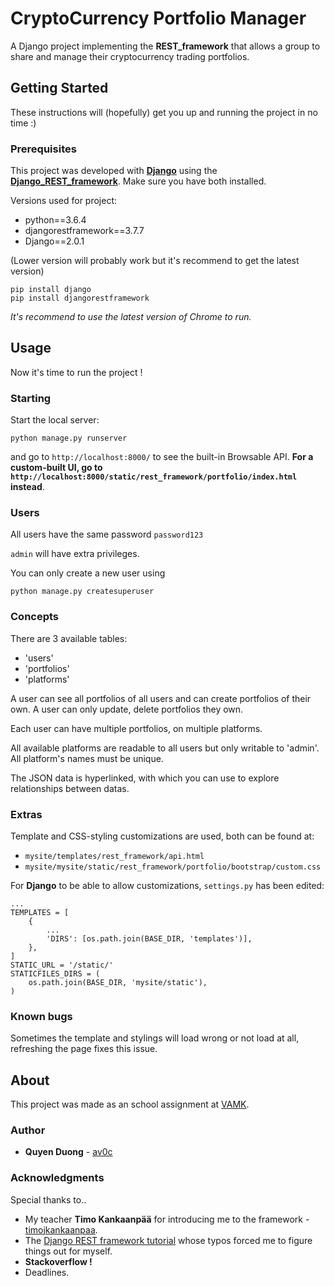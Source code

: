 # CryptoCurrency Portfolio Manager

A Django project implementing the **REST_framework** that allows a group to share and manage their cryptocurrency trading portfolios.

## Getting Started

These instructions will (hopefully) get you up and running the project in no time :)

### Prerequisites

This project was developed with **[Django](https://docs.djangoproject.com/en/2.0/topics/install/#installing-official-release)** using the **[Django_REST_framework](http://www.django-rest-framework.org/tutorial/quickstart/)**. Make sure you have both installed.

Versions used for project:
- python==3.6.4
- djangorestframework==3.7.7
- Django==2.0.1

(Lower version will probably work but it's recommend to get the latest version)

```
pip install django
pip install djangorestframework
```

*It's recommend to use the latest version of Chrome to run.*

## Usage

Now it's time to run the project !

### Starting

Start the local server:

```
python manage.py runserver
```

and go to `http://localhost:8000/` to see the built-in Browsable API.
**For a custom-built UI, go to `http://localhost:8000/static/rest_framework/portfolio/index.html` instead**.

### Users

All users have the same password `password123`

`admin` will have extra privileges.

You can only create a new user using

```
python manage.py createsuperuser
```

### Concepts

There are 3 available tables:
- 'users'
- 'portfolios'
- 'platforms'

A user can see all portfolios of all users and can create portfolios of their own.
A user can only update, delete portfolios they own.

Each user can have multiple portfolios, on multiple platforms.

All available platforms are readable to all users but only writable to 'admin'.
All platform's names must be unique.

The JSON data is hyperlinked, with which you can use to explore relationships between datas.

### Extras

Template and CSS-styling customizations are used, both can be found at:
- `mysite/templates/rest_framework/api.html`
- `mysite/mysite/static/rest_framework/portfolio/bootstrap/custom.css`

For **Django** to be able to allow customizations, `settings.py` has been edited:
```
...
TEMPLATES = [
    {
        ...
        'DIRS': [os.path.join(BASE_DIR, 'templates')],
    },
]
STATIC_URL = '/static/'
STATICFILES_DIRS = (
    os.path.join(BASE_DIR, 'mysite/static'),
)
```

### Known bugs

Sometimes the template and stylings will load wrong or not load at all, refreshing the page fixes this issue.

## About

This project was made as an school assignment at [VAMK](http://www.puv.fi/en/).

### Author

- **Quyen Duong** - [av0c](https://github.com/Av0c)


### Acknowledgments

Special thanks to..

* My teacher **Timo Kankaanpää** for introducing me to the framework - [timojkankaanpaa](https://github.com/timojkankaanpaa).
* The [Django REST framework tutorial](http://www.django-rest-framework.org/tutorial/1-serialization/) whose typos forced me to figure things out for myself.
* **Stackoverflow !**
* Deadlines.
